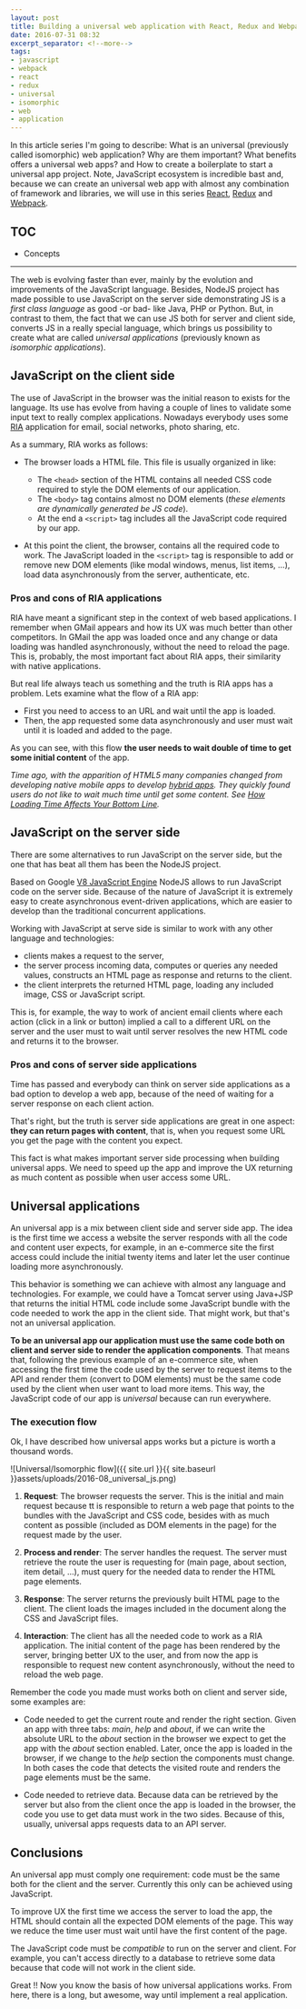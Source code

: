 ```yaml
---
layout: post
title: Building a universal web application with React, Redux and Webpack (I - Concepts)
date: 2016-07-31 08:32
excerpt_separator: <!--more-->
tags:
- javascript
- webpack
- react
- redux
- universal
- isomorphic
- web
- application
---
```


In this article series I'm going to describe: What is an universal (previously called isomorphic) web application? Why are them important? What benefits offers a universal web apps? and How to create a boilerplate to start a universal app project. Note, JavaScript ecosystem is incredible bast and, because we can create an universal web app with almost any combination of framework and libraries, we will use in this series [React][react], [Redux][redux] and [Webpack][webpack].

<!--more-->

## TOC

- Concepts

---

The web is evolving faster than ever, mainly by the evolution and improvements of the JavaScript language. Besides, NodeJS project has made possible to use JavaScript on the server side demonstrating JS is a *first class language* as good -or bad- like Java, PHP or Python. But, in contrast to them, the fact that we can use JS both for server and client side, converts JS in a really special language, which brings us possibility to create what are called *universal applications* (previously known as *isomorphic applications*).


## JavaScript on the client side

The use of JavaScript in the browser was the initial reason to exists for the language. Its use has evolve from having a couple of lines to validate some input text to really complex applications. Nowadays everybody uses some [RIA](https://en.wikipedia.org/wiki/Rich_Internet_application) application for email, social networks, photo sharing, etc.

As a summary, RIA works as follows:

- The browser loads a HTML file. This file is usually organized in like:

  - The `<head>` section of the HTML contains all needed CSS code required to style the DOM elements of our application.
  - The `<body>` tag contains almost no DOM elements (*these elements are dynamically generated be JS code*).
  - At the end a `<script>` tag includes all the JavaScript code required by our app.

- At this point the client, the browser, contains all the required code to work. The JavaScript loaded in the `<script>` tag is responsible to add or remove new DOM elements (like modal windows, menus, list items, ...), load data asynchronously from the server, authenticate, etc.

### Pros and cons of RIA applications

RIA have meant a significant step in the context of web based applications. I remember when GMail appears and how its UX was much better than other competitors. In GMail the app was loaded once and any change or data loading was handled asynchronously, without the need to reload the page. This is, probably, the most important fact about RIA apps, their similarity with native applications.

But real life always teach us something and the truth is RIA apps has a problem. Lets examine what the flow of a RIA app:

- First you need to access to an URL and wait until the app is loaded.
- Then, the app requested some data asynchronously and user must wait until it is loaded and added to the page.

As you can see, with this flow **the user needs to wait double of time to get some initial content** of the app.

*Time ago, with the apparition of HTML5 many companies changed from developing native mobile apps to develop [hybrid apps](http://developer.telerik.com/featured/what-is-a-hybrid-mobile-app/). They quickly found users do not like to wait much time until get some content. See [How Loading Time Affects Your Bottom Line](https://blog.kissmetrics.com/loading-time/).*


## JavaScript on the server side

There are some alternatives to run JavaScript on the server side, but the one that has beat all them has been the NodeJS project.

Based on Google [V8 JavaScript Engine](https://en.wikipedia.org/wiki/V8_(JavaScript_engine)) NodeJS allows to run JavaScript code on the server side. Because of the nature of JavaScript it is extremely easy to create asynchronous event-driven applications, which are easier to develop than the traditional concurrent applications.

Working with JavaScript at serve side is similar to work with any other language and technologies:

- clients makes a request to the server,
- the server process incoming data, computes or queries any needed values, constructs an HTML page as response and returns to the client.
- the client interprets the returned HTML page, loading any included image, CSS or JavaScript script.

This is, for example, the way to work of ancient email clients where each action (click in a link or button) implied a call to a different URL on the server and the user must to wait until server resolves the new HTML code and returns it to the browser.

### Pros and cons of server side applications

Time has passed and everybody can think on server side applications as a bad option to develop a web app, because of the need of waiting for a server response on each client action.

That's right, but the truth is server side applications are great in one aspect: **they can return pages with content**, that is, when you request some URL you get the page with the content you expect.

This fact is what makes important server side processing when building universal apps. We need to speed up the app and improve the UX returning as much content as possible when user access some URL.

## Universal applications

An universal app is a mix between client side and server side app. The idea is the first time we access a website the server responds with all the code and content user expects, for example, in an e-commerce site the first access could include the initial twenty items and later let the user continue loading more asynchronously.

This behavior is something we can achieve with almost any language and technologies. For example, we could have a Tomcat server using Java+JSP that returns the initial HTML code include some JavaScript bundle with the code needed to work the app in the client side. That might work, but that's not an universal application.

**To be an universal app our application must use the same code both on client and server side to render the application components**. That means that, following the previous example of an e-commerce site, when accessing the first time the code used by the server to request items to the API and render them (convert to DOM elements) must be the same code used by the client when user want to load more items. This way, the JavaScript code of our app is *universal* because can run everywhere.


### The execution flow

Ok, I have described how universal apps works but a picture is worth a thousand words.

![Universal/Isomorphic flow]({{ site.url }}{{ site.baseurl }}assets/uploads/2016-08_universal_js.png)

1. **Request**: The browser requests the server. This is the initial and main request because tt is responsible to return a web page that points to the bundles with the JavaScript and CSS code, besides with as much content as possible (included as DOM elements in the page) for the request made by the user.

2. **Process and render**: The server handles the request. The server must retrieve the route the user is requesting for (main page, about section, item detail, ...), must query for the needed data to render the HTML page elements.

3. **Response**: The server returns the previously built HTML page to the client. The client loads the images included in the document along the CSS and JavaScript files.

4. **Interaction**: The client has all the needed code to work as a RIA application. The initial content of the page has been rendered by the server, bringing better UX to the user, and from now the app is responsible to request new content asynchronously, without the need to reload the web page.

Remember the code you made must works both on client and server side, some examples are:

- Code needed to get the current route and render the right section. Given an app with three tabs: *main*, *help* and *about*, if we can write the absolute URL to the *about* section in the browser we expect to get the app with the *about* section enabled. Later, once the app is loaded in the browser, if we change to the *help* section the components must change. In both cases the code that detects the visited route and renders the page elements must be the same.

- Code needed to retrieve data. Because data can be retrieved by the server but also from the client once the app is loaded in the browser, the code you use to get data must work in the two sides. Because of this, usually, universal apps requests data to an API server.

## Conclusions

An universal app must comply one requirement: code must be the same both for the client and the server. Currently this only can be achieved using JavaScript.

To improve UX the first time we access the server to load the app, the HTML should contain all the expected DOM elements of the page. This way we reduce the time user must wait until have the first content of the page.

The JavaScript code must be *compatible* to run on the server and client. For example, you can't access directly to a database to retrieve some data because that code will not work in the client side.

Great !! Now you know the basis of how universal applications works. From here, there is a long, but awesome, way until implement a real application.


[react]: https://facebook.github.io/react/
[redux]: http://redux.js.org
[webpack]: https://webpack.github.io
